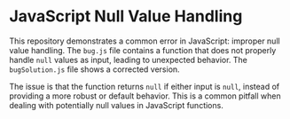 # JavaScript Null Value Handling

This repository demonstrates a common error in JavaScript: improper null value handling.  The `bug.js` file contains a function that does not properly handle `null` values as input, leading to unexpected behavior.  The `bugSolution.js` file shows a corrected version.

The issue is that the function returns `null` if either input is `null`, instead of providing a more robust or default behavior. This is a common pitfall when dealing with potentially null values in JavaScript functions.
